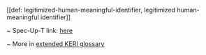 [[def: legitimized-human-meaningful-identifier, legitimized human-meaningful identifier]]

~ Spec-Up-T link: <a href='https://weboftrust.github.io/WOT-terms/docs/glossary/legitimized-human-meaningful-identifier'>here</a>

~ More in <a href="https://weboftrust.github.io/WOT-terms/docs/glossary/legitimized-human-meaningful-identifier">extended KERI glossary</a>
